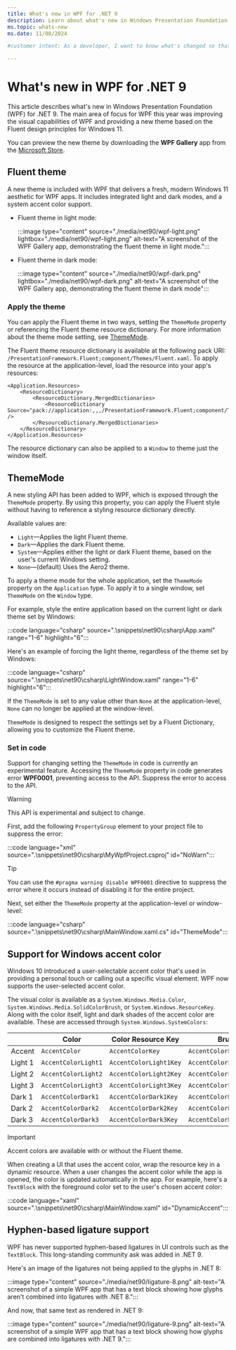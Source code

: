 ```yaml
---
title: What's new in WPF for .NET 9
description: Learn about what's new in Windows Presentation Foundation (WPF) for .NET 9. New versions of WPF are released yearly with .NET.
ms.topic: whats-new
ms.date: 11/08/2024

#customer intent: As a developer, I want to know what's changed so that I can remain up-to-date.

---
```


# What's new in WPF for .NET 9

This article describes what's new in Windows Presentation Foundation (WPF) for .NET 9. The main area of focus for WPF this year was improving the visual capabilities of WPF and providing a new theme based on the Fluent design principles for Windows 11.

You can preview the new theme by downloading the **WPF Gallery** app from the [Microsoft Store](https://www.microsoft.com/store/productId/9NDLX60WX4KQ).

## Fluent theme

A new theme is included with WPF that delivers a fresh, modern Windows 11 aesthetic for WPF apps. It includes integrated light and dark modes, and a system accent color support.

- Fluent theme in light mode:

  :::image type="content" source="./media/net90/wpf-light.png" lightbox="./media/net90/wpf-light.png" alt-text="A screenshot of the WPF Gallery app, demonstrating the fluent theme in light mode.":::

- Fluent theme in dark mode:

  :::image type="content" source="./media/net90/wpf-dark.png" lightbox="./media/net90/wpf-dark.png" alt-text="A screenshot of the WPF Gallery app, demonstrating the fluent theme in dark mode":::

### Apply the theme

You can apply the Fluent theme in two ways, setting the `ThemeMode` property or referencing the Fluent theme resource dictionary. For more information about the theme mode setting, see [ThemeMode](#thememode).

The Fluent theme resource dictionary is available at the following pack URI: `/PresentationFramework.Fluent;component/Themes/Fluent.xaml`. To apply the resource at the application-level, load the resource into your app's resources:

```xaml
<Application.Resources>
    <ResourceDictionary>
        <ResourceDictionary.MergedDictionaries>
            <ResourceDictionary Source="pack://application:,,,/PresentationFramework.Fluent;component/Themes/Fluent.xaml" />
        </ResourceDictionary.MergedDictionaries>
    </ResourceDictionary>
</Application.Resources>
```

The resource dictionary can also be applied to a `Window` to theme just the window itself.

## ThemeMode

A new styling API has been added to WPF, which is exposed through the `ThemeMode` property. By using this property, you can apply the Fluent style without having to reference a styling resource dictionary directly.

Available values are:

- `Light`&mdash;Applies the light Fluent theme.
- `Dark`&mdash;Applies the dark Fluent theme.
- `System`&mdash;Applies either the light or dark Fluent theme, based on the user's current Windows setting.
- `None`&mdash;(default) Uses the Aero2 theme.

To apply a theme mode for the whole application, set the `ThemeMode` property on the `Application` type. To apply it to a single window, set `ThemeMode` on the `Window` type.

For example, style the entire application based on the current light or dark theme set by Windows:

:::code language="csharp" source=".\snippets\net90\csharp\App.xaml" range="1-6" highlight="6":::

Here's an example of forcing the light theme, regardless of the theme set by Windows:

:::code language="csharp" source=".\snippets\net90\csharp\LightWindow.xaml" range="1-6" highlight="6":::

If the `ThemeMode` is set to any value other than `None` at the application-level, `None` can no longer be applied at the window-level.

`ThemeMode` is designed to respect the settings set by a Fluent Dictionary, allowing you to customize the Fluent theme.

### Set in code

Support for changing setting the `ThemeMode` in code is currently an experimental feature. Accessing the `ThemeMode` property in code generates error **WPF0001**, preventing access to the API. Suppress the error to access to the API.

> [!WARNING]
> This API is experimental and subject to change.

First, add the following `PropertyGroup` element to your project file to suppress the error:

:::code language="xml" source=".\snippets\net90\csharp\MyWpfProject.csproj" id="NoWarn":::

> [!TIP]
> You can use the `#pragma warning disable WPF0001` directive to suppress the error where it occurs instead of disabling it for the entire project.

Next, set either the `ThemeMode` property at the application-level or window-level:

:::code language="csharp" source=".\snippets\net90\csharp\MainWindow.xaml.cs" id="ThemeMode":::

## Support for Windows accent color

Windows 10 introduced a user-selectable accent color that's used in providing a personal touch or calling out a specific visual element. WPF now supports the user-selected accent color.

The visual color is available as a `System.Windows.Media.Color`, `System.Windows.Media.SolidColorBrush`, or `System.Windows.ResourceKey`. Along with the color itself,  light and dark shades of the accent color are available. These are accessed through `System.Windows.SystemColors`:

|         | Color               | Color Resource Key     | Brush                    | Brush Resource Key          |
|---------|---------------------|------------------------|--------------------------|-----------------------------|
| Accent  | `AccentColor`       | `AccentColorKey`       | `AccentColorBrush`       | `AccentColorBrushKey`       |
| Light 1 | `AccentColorLight1` | `AccentColorLight1Key` | `AccentColorLight1Brush` | `AccentColorLight1BrushKey` |
| Light 2 | `AccentColorLight2` | `AccentColorLight2Key` | `AccentColorLight2Brush` | `AccentColorLight2BrushKey` |
| Light 3 | `AccentColorLight3` | `AccentColorLight3Key` | `AccentColorLight3Brush` | `AccentColorLight3BrushKey` |
| Dark 1  | `AccentColorDark1`  | `AccentColorDark1Key`  | `AccentColorDark1Brush`  | `AccentColorDark1BrushKey`  |
| Dark 2  | `AccentColorDark2`  | `AccentColorDark2Key`  | `AccentColorDark2Brush`  | `AccentColorDark2BrushKey`  |
| Dark 3  | `AccentColorDark3`  | `AccentColorDark3Key`  | `AccentColorDark3Brush`  | `AccentColorDark3BrushKey`  |

> [!IMPORTANT]
> Accent colors are available with or without the Fluent theme.

When creating a UI that uses the accent color, wrap the resource key in a dynamic resource. When a user changes the accent color while the app is opened, the color is updated automatically in the app. For example, here's a `TextBlock` with the foreground color set to the user's chosen accent color:

:::code language="xaml" source=".\snippets\net90\csharp\MainWindow.xaml" id="DynamicAccent":::

## Hyphen-based ligature support

WPF has never supported hyphen-based ligatures in UI controls such as the `TextBlock`. This long-standing community ask was added in .NET 9.

Here's an image of the ligatures not being applied to the glyphs in .NET 8:

:::image type="content" source="./media/net90/ligature-8.png" alt-text="A screenshot of a simple WPF app that has a text block showing how glyphs aren't combined into ligatures with .NET 8.":::

And now, that same text as rendered in .NET 9:

:::image type="content" source="./media/net90/ligature-9.png" alt-text="A screenshot of a simple WPF app that has a text block showing how glyphs are combined into ligatures with .NET 9.":::

